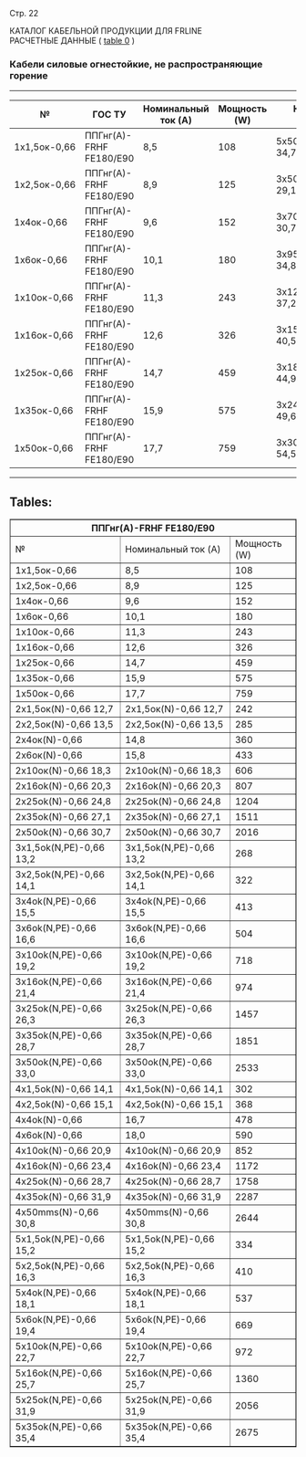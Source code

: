 Стр. 22

КАТАЛОГ КАБЕЛЬНОЙ ПРОДУКЦИИ ДЛЯ FRLINE  
РАСЧЕТНЫЕ ДАННЫЕ 
(
[table 0](#5a914a2d-a7fc-4b61-b44c-568579645af0)
)

### Кабели силовые огнестойкие, не распространяющие горение

---

| № | ГОС ТУ | Номинальный ток (A) | Мощность (W) | Количества кабеля |
|---|--------|---------------------|--------------|--------------------|
| 1x1,5ок-0,66 | ППГнг(А)-FRHF FE180/E90 | 8,5 | 108 | 5x50мс(N,PE)-0,66 34,7 | 3307 | 1x1,5ок-1 | 8,9 | 118 | 3x35ок(N,PE)-1 28,2 |
| 1x2,5ок-0,66 | ППГнг(А)-FRHF FE180/E90 | 8,9 | 125 | 3x50ок(N,PE)-1 29,1 | 2088 | 1x2,5ok-1 | 9,3 | 135 | 3x70мс(N,PE)-1 30,7 |
| 1x4ок-0,66 | ППГнг(А)-FRHF FE180/E90 | 9,6 | 152 | 3x70мс(N,PE)-1 30,7 | 2715 | 1x4ok-1 | 9,3 | 168 | 3x95мс(N,PE)-1 34,8 |
| 1x6ок-0,66 | ППГнг(А)-FRHF FE180/E90 | 10,1 | 180 | 3x95мс(N,PE)-1 34,8 | 3625 | 1x6ok-1 | 10,2 | 197 | 3x120мс(N,PE)-1 37,2 |
| 1x10ок-0,66 | ППГнг(А)-FRHF FE180/E90 | 11,3 | 243 | 3x120мс(N,PE)-1 37,2 | 4395 | 1x10ok-1 | 10,7 | 197 | 3x150мс(N,PE)-1 40,5 |
| 1x16ок-0,66 | ППГнг(А)-FRHF FE180/E90 | 12,6 | 326 | 3x150мс(N,PE)-1 40,5 | 5393 | 1x16ok-1 | 11,5 | 249 | 3x185мс(N,PE)-1 44,9 |
| 1x25ок-0,66 | ППГнг(А)-FRHF FE180/E90 | 14,7 | 459 | 3x185мс(N,PE)-1 44,9 | 6646 | 1x25ok-1 | 12,8 | 333 | 3x240мс(N,PE)-1 49,6 |
| 1x35ок-0,66 | ППГнг(А)-FRHF FE180/E90 | 15,9 | 575 | 3x240мс(N,PE)-1 49,6 | 8412 | 1x35ok-1 | 14,9 | 467 | 3x300мс(N,PE)-1 54,5 |
| 1x50ок-0,66 | ППГнг(А)-FRHF FE180/E90 | 17,7 | 759 | 3x300мс(N,PE)-1 54,5 | 10391 | 1x50ok-1 | 16,1 | 583 | 3x400мс(N,PE)-1 61,1 |

---
## Tables:

<table border="1" id="5a914a2d-a7fc-4b61-b44c-568579645af0" style="border-collapse: collapse;">
<tbody>
<tr><th colspan="3">ППГнг(А)-FRHF FE180/E90</th></tr>
<tr><td>№</td><td>Номинальный ток (A)</td><td>Мощность (W)</td></tr>
<tr><td>1x1,5ок-0,66</td><td>8,5</td><td>108</td></tr>
<tr><td>1x2,5ок-0,66</td><td>8,9</td><td>125</td></tr>
<tr><td>1x4ок-0,66</td><td>9,6</td><td>152</td></tr>
<tr><td>1x6ок-0,66</td><td>10,1</td><td>180</td></tr>
<tr><td>1x10ок-0,66</td><td>11,3</td><td>243</td></tr>
<tr><td>1x16ок-0,66</td><td>12,6</td><td>326</td></tr>
<tr><td>1x25ок-0,66</td><td>14,7</td><td>459</td></tr>
<tr><td>1x35ок-0,66</td><td>15,9</td><td>575</td></tr>
<tr><td>1x50ок-0,66</td><td>17,7</td><td>759</td></tr>
<tr><td>2x1,5ок(N)-0,66 12,7</td><td>2x1,5ок(N)-0,66 12,7</td><td>242</td></tr>
<tr><td>2x2,5ок(N)-0,66 13,5</td><td>2x2,5ок(N)-0,66 13,5</td><td>285</td></tr>
<tr><td>2x4ок(N)-0,66</td><td>14,8</td><td>360</td></tr>
<tr><td>2x6ок(N)-0,66</td><td>15,8</td><td>433</td></tr>
<tr><td>2x10ок(N)-0,66 18,3</td><td>2x10ok(N)-0,66 18,3</td><td>606</td></tr>
<tr><td>2x16ok(N)-0,66 20,3</td><td>2x16ok(N)-0,66 20,3</td><td>807</td></tr>
<tr><td>2x25ok(N)-0,66 24,8</td><td>2x25ok(N)-0,66 24,8</td><td>1204</td></tr>
<tr><td>2x35ok(N)-0,66 27,1</td><td>2x35ok(N)-0,66 27,1</td><td>1511</td></tr>
<tr><td>2x50ok(N)-0,66 30,7</td><td>2x50ok(N)-0,66 30,7</td><td>2016</td></tr>
<tr><td>3x1,5ok(N,PE)-0,66 13,2</td><td>3x1,5ok(N,PE)-0,66 13,2</td><td>268</td></tr>
<tr><td>3x2,5ok(N,PE)-0,66 14,1</td><td>3x2,5ok(N,PE)-0,66 14,1</td><td>322</td></tr>
<tr><td>3x4ok(N,PE)-0,66 15,5</td><td>3x4ok(N,PE)-0,66 15,5</td><td>413</td></tr>
<tr><td>3x6ok(N,PE)-0,66 16,6</td><td>3x6ok(N,PE)-0,66 16,6</td><td>504</td></tr>
<tr><td>3x10ok(N,PE)-0,66 19,2</td><td>3x10ok(N,PE)-0,66 19,2</td><td>718</td></tr>
<tr><td>3x16ok(N,PE)-0,66 21,4</td><td>3x16ok(N,PE)-0,66 21,4</td><td>974</td></tr>
<tr><td>3x25ok(N,PE)-0,66 26,3</td><td>3x25ok(N,PE)-0,66 26,3</td><td>1457</td></tr>
<tr><td>3x35ok(N,PE)-0,66 28,7</td><td>3x35ok(N,PE)-0,66 28,7</td><td>1851</td></tr>
<tr><td>3x50ok(N,PE)-0,66 33,0</td><td>3x50ok(N,PE)-0,66 33,0</td><td>2533</td></tr>
<tr><td>4x1,5ok(N)-0,66 14,1</td><td>4x1,5ok(N)-0,66 14,1</td><td>302</td></tr>
<tr><td>4x2,5ok(N)-0,66 15,1</td><td>4x2,5ok(N)-0,66 15,1</td><td>368</td></tr>
<tr><td>4x4ok(N)-0,66</td><td>16,7</td><td>478</td></tr>
<tr><td>4x6ok(N)-0,66</td><td>18,0</td><td>590</td></tr>
<tr><td>4x10ok(N)-0,66 20,9</td><td>4x10ok(N)-0,66 20,9</td><td>852</td></tr>
<tr><td>4x16ok(N)-0,66 23,4</td><td>4x16ok(N)-0,66 23,4</td><td>1172</td></tr>
<tr><td>4x25ok(N)-0,66 28,7</td><td>4x25ok(N)-0,66 28,7</td><td>1758</td></tr>
<tr><td>4x35ok(N)-0,66 31,9</td><td>4x35ok(N)-0,66 31,9</td><td>2287</td></tr>
<tr><td>4x50mms(N)-0,66 30,8</td><td>4x50mms(N)-0,66 30,8</td><td>2644</td></tr>
<tr><td>5x1,5ok(N,PE)-0,66 15,2</td><td>5x1,5ok(N,PE)-0,66 15,2</td><td>334</td></tr>
<tr><td>5x2,5ok(N,PE)-0,66 16,3</td><td>5x2,5ok(N,PE)-0,66 16,3</td><td>410</td></tr>
<tr><td>5x4ok(N,PE)-0,66 18,1</td><td>5x4ok(N,PE)-0,66 18,1</td><td>537</td></tr>
<tr><td>5x6ok(N,PE)-0,66 19,4</td><td>5x6ok(N,PE)-0,66 19,4</td><td>669</td></tr>
<tr><td>5x10ok(N,PE)-0,66 22,7</td><td>5x10ok(N,PE)-0,66 22,7</td><td>972</td></tr>
<tr><td>5x16ok(N,PE)-0,66 25,7</td><td>5x16ok(N,PE)-0,66 25,7</td><td>1360</td></tr>
<tr><td>5x25ok(N,PE)-0,66 31,9</td><td>5x25ok(N,PE)-0,66 31,9</td><td>2056</td></tr>
<tr><td>5x35ok(N,PE)-0,66 35,4</td><td>5x35ok(N,PE)-0,66 35,4</td><td>2675</td></tr>
</tbody>
</table>
